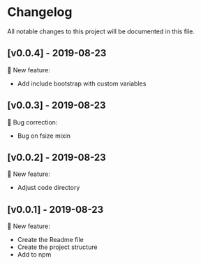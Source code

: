 # Changelog
All notable changes to this project will be documented in this file.

## [v0.0.4] - 2019-08-23
:rocket: New feature:

- Add include bootstrap with custom variables

## [v0.0.3] - 2019-08-23
:bug: Bug correction:

- Bug on fsize mixin

## [v0.0.2] - 2019-08-23
:rocket: New feature:

- Adjust code directory

## [v0.0.1] - 2019-08-23
:rocket: New feature:

- Create the Readme file
- Create the project structure
- Add to npm
